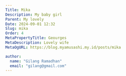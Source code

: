 ```yaml
---
Title: Mika
Description: My baby girl
Parent: My lovely
Date: 2024-09-01 12:32
Slug: mika
Order: 4
MetaPropertyTitle: Geourges
MetaDescription: Lovely wife
MetaOgURL: https://blog.myamusashi.my.id/posts/mika

author:
  name: "Gilang Ramadhan"
  email: "gilang@gmail.com"
---
```


